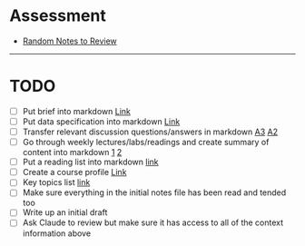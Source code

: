 # Assessment

- [Random Notes to Review](https://docs.google.com/document/d/1MLYUr_0Yb0xiqF3I3tocWhxhGTOgY-LIeBmbxTpyKLw/edit?tab=t.0)

--- 

# TODO
- [ ] Put brief into markdown [Link](https://github.com/LukeBirkett/study-planner/blob/main/934G5_Machine_Learning/assessment/ML2025_brief_A3.pdf)
- [ ] Put data specification into markdown [Link](https://universityofsussex-my.sharepoint.com/:w:/r/personal/to61_sussex_ac_uk/_layouts/15/Doc.aspx?sourcedoc=%7BFBB8937D-BD58-4F6A-BBB2-8F66D9BBA544%7D&file=README.docx&action=default&mobileredirect=true)
- [ ] Transfer relevant discussion questions/answers in markdown [A3](https://canvas.sussex.ac.uk/courses/31315/discussion_topics/436969) [A2](https://canvas.sussex.ac.uk/courses/31315/discussion_topics/399341)
- [ ] Go through weekly lectures/labs/readings and create summary of content into markdown [1](https://docs.google.com/document/d/1XDbG7T04sl4Dg6ptbuKy-UNqujxEH3OAb7WGDbAZoxk/edit?tab=t.0#heading=h.wgn3201bobq) [2](https://docs.google.com/document/d/1svibZjH2Jba5pkMIu9WLPd-UF1koyBH5H2fHmfinF8o/edit?tab=t.0)
- [ ] Put a reading list into markdown [link](https://docs.google.com/document/d/1laU_0XpEIzPEswVTl5A10RjO0cGMNsMDhWbibV9sBBI/edit?tab=t.0)
- [ ] Create a course profile [Link](https://docs.google.com/document/d/1M5U9Fl0LJ6jS16RgmCIwWdp-g025YvmKCLUSyJ2ALik/edit?tab=t.0)
- [ ] Key topics list [link](https://docs.google.com/document/d/1BL_AGXsyjieJOKM9x8NoqFsuSe3fnt53ybBvkd8Fjfg/edit?tab=t.0)
- [ ] Make sure everything in the initial notes file has been read and tended too
- [ ] Write up an initial draft
- [ ] Ask Claude to review but make sure it has access to all of the context information above
